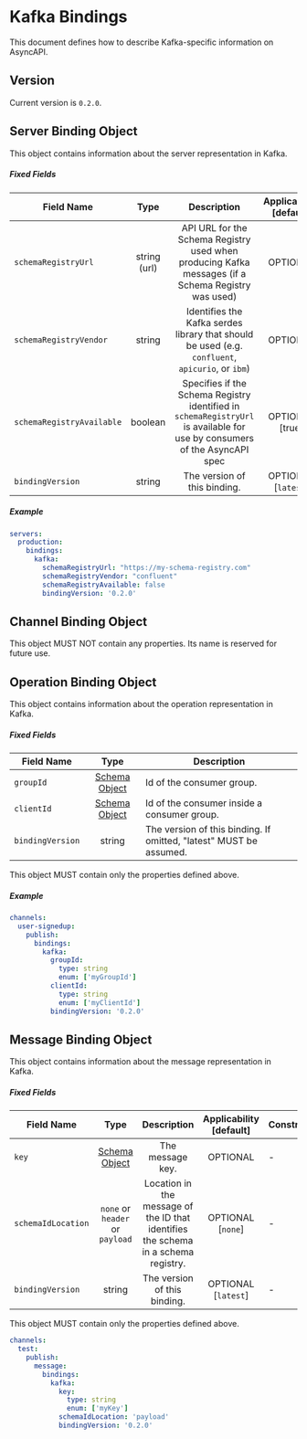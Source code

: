 # Kafka Bindings

This document defines how to describe Kafka-specific information on AsyncAPI.

<a name="version"></a>

## Version

Current version is `0.2.0`.


<a name="server"></a>

## Server Binding Object

This object contains information about the server representation in Kafka.

##### Fixed Fields

Field Name | Type | Description | Applicability [default] | Constraints
---|:---:|:---:|:---:|---
`schemaRegistryUrl` | string (url) | API URL for the Schema Registry used when producing Kafka messages (if a Schema Registry was used) | OPTIONAL | -
`schemaRegistryVendor` | string | Identifies the Kafka serdes library that should be used (e.g. `confluent`, `apicurio`, or `ibm`) | OPTIONAL | MUST NOT be specified if `schemaRegistryUrl` is not specified
`schemaRegistryAvailable` | boolean | Specifies if the Schema Registry identified in `schemaRegistryUrl` is available for use by consumers of the AsyncAPI spec | OPTIONAL [true] | MUST NOT be specified if `schemaRegistryUrl` is not specified
<a name="operationBindingObjectBindingVersion"></a>`bindingVersion` | string | The version of this binding. | OPTIONAL [`latest`]

##### Example

```yaml
servers:
  production:
    bindings:
      kafka:
        schemaRegistryUrl: "https://my-schema-registry.com"
        schemaRegistryVendor: "confluent"
        schemaRegistryAvailable: false
        bindingVersion: '0.2.0'
```


<a name="channel"></a>

## Channel Binding Object

This object MUST NOT contain any properties. Its name is reserved for future use.


<a name="operation"></a>

## Operation Binding Object

This object contains information about the operation representation in Kafka.

##### Fixed Fields

Field Name | Type | Description
---|:---:|---
<a name="operationBindingObjectGroupId"></a>`groupId` | [Schema Object][schemaObject] | Id of the consumer group.
<a name="operationBindingObjectClientId"></a>`clientId` | [Schema Object][schemaObject] | Id of the consumer inside a consumer group.
<a name="operationBindingObjectBindingVersion"></a>`bindingVersion` | string | The version of this binding. If omitted, "latest" MUST be assumed.

This object MUST contain only the properties defined above.

##### Example

```yaml
channels:
  user-signedup:
    publish:
      bindings:
        kafka:
          groupId:
            type: string
            enum: ['myGroupId']
          clientId:
            type: string
            enum: ['myClientId']
          bindingVersion: '0.2.0'
```


<a name="message"></a>

## Message Binding Object

This object contains information about the message representation in Kafka.

##### Fixed Fields

Field Name | Type | Description | Applicability [default] | Constraints
---|:---:|:---:|:---:|---
<a name="messageBindingObjectKey"></a>`key` | [Schema Object][schemaObject] | The message key. | OPTIONAL | -
`schemaIdLocation` | `none` or `header` or `payload` | Location in the message of the ID that identifies the schema in a schema registry.  | OPTIONAL [`none`] | -
<a name="messageBindingObjectBindingVersion"></a>`bindingVersion` | string | The version of this binding. | OPTIONAL [`latest`] | -

This object MUST contain only the properties defined above.


```yaml
channels:
  test:
    publish:
      message:
        bindings:
          kafka:
            key:
              type: string
              enum: ['myKey']
            schemaIdLocation: 'payload'
            bindingVersion: '0.2.0'
```

[schemaObject]: https://www.asyncapi.com/docs/specifications/2.0.0/#schemaObject
